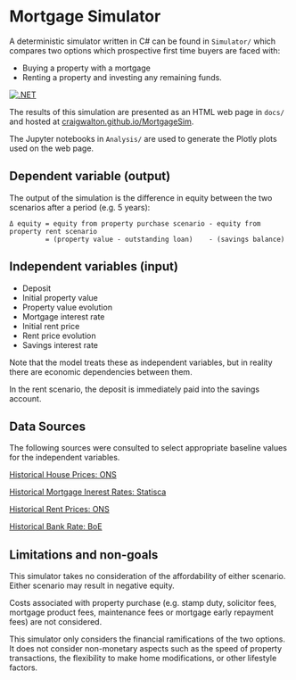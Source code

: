 # Mortgage Simulator

A deterministic simulator written in C# can be found in `Simulator/` which compares two options which prospective first time buyers are faced with:
- Buying a property with a mortgage
- Renting a property and investing any remaining funds.

[![.NET](https://github.com/craigwalton/MortgageSim/actions/workflows/dotnet.yml/badge.svg)](https://github.com/craigwalton/MortgageSim/actions/workflows/dotnet.yml)

The results of this simulation are presented as an HTML web page in `docs/` and hosted at [craigwalton.github.io/MortgageSim](https://craigwalton.github.io/MortgageSim).

The Jupyter notebooks in `Analysis/` are used to generate the Plotly plots used on the web page.

## Dependent variable (output)

The output of the simulation is the difference in equity between the two scenarios after a period (e.g. 5 years):

```
Δ equity = equity from property purchase scenario - equity from property rent scenario
         = (property value - outstanding loan)    - (savings balance)
```

## Independent variables (input)

- Deposit
- Initial property value
- Property value evolution
- Mortgage interest rate
- Initial rent price
- Rent price evolution
- Savings interest rate

Note that the model treats these as independent variables, but in reality there are economic dependencies between
them.

In the rent scenario, the deposit is immediately paid into the savings account.

## Data Sources

The following sources were consulted to select appropriate baseline values for the independent variables.

[Historical House Prices: ONS](https://www.ons.gov.uk/economy/inflationandpriceindices/bulletins/housepriceindex/august2023)

[Historical Mortgage Inerest Rates: Statisca](https://www.statista.com/statistics/386301/uk-average-mortgage-interest-rates/)

[Historical Rent Prices: ONS](https://www.ons.gov.uk/economy/inflationandpriceindices/bulletins/indexofprivatehousingrentalprices/september2023)

[Historical Bank Rate: BoE](https://www.bankofengland.co.uk/boeapps/database/Bank-Rate.asp)

## Limitations and non-goals

This simulator takes no consideration of the affordability of either scenario. Either scenario may result
in negative equity.

Costs associated with property purchase (e.g. stamp duty, solicitor fees, mortgage product fees, maintenance fees or
mortgage early repayment fees) are not considered.

This simulator only considers the financial ramifications of the two options. It does not consider non-monetary aspects
such as the speed of property transactions, the flexibility to make home modifications, or other lifestyle factors.
